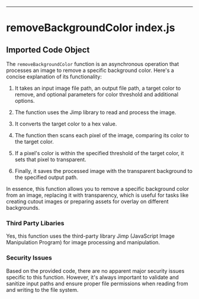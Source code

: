 

  

  

  

  

  

  

  

  

  

  

  

  

  

  

  

  

  

  

  

  

  

  

  

  

  

  

  

  

  

  

---
# removeBackgroundColor index.js
## Imported Code Object
The `removeBackgroundColor` function is an asynchronous operation that processes an image to remove a specific background color. Here's a concise explanation of its functionality:

1. It takes an input image file path, an output file path, a target color to remove, and optional parameters for color threshold and additional options.

2. The function uses the Jimp library to read and process the image.

3. It converts the target color to a hex value.

4. The function then scans each pixel of the image, comparing its color to the target color.

5. If a pixel's color is within the specified threshold of the target color, it sets that pixel to transparent.

6. Finally, it saves the processed image with the transparent background to the specified output path.

In essence, this function allows you to remove a specific background color from an image, replacing it with transparency, which is useful for tasks like creating cutout images or preparing assets for overlay on different backgrounds.

### Third Party Libaries

Yes, this function uses the third-party library Jimp (JavaScript Image Manipulation Program) for image processing and manipulation.

### Security Issues

Based on the provided code, there are no apparent major security issues specific to this function. However, it's always important to validate and sanitize input paths and ensure proper file permissions when reading from and writing to the file system.


  